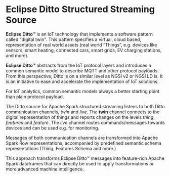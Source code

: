 
# Eclipse Ditto Structured Streaming Source

**Eclipse Ditto™** is an IoT technology that implements a software pattern called "digital twin". 
This pattern specifies a virtual, cloud based, representation of real world assets (real world “Things”, 
e.g. devices like sensors, smart heating, connected cars, smart grids, EV charging stations, and more).

**Eclipse Ditto™** abstracts from the IoT protocol layers and introduces a common semantic model to
describe MQTT and other protocol payloads. From this perspective, Ditto is on a similar level as NGSI v2
or NGSI LD is. It is an initiative to ease and accelerate the implementation of IoT solutions.

For IoT analytics, common semantic models always a better starting point than plain protocol payload.

The Ditto source for Apache Spark structured streaming listens to both Ditto communication channels, *twin* and
*live*. The **twin** channel connects to the digital representation of things and reports changes on the levels
*thing*, *features* and *feature*. The *live* channel routes commands/messages towards devices and can be used
e.g. for monitoring.

Messages of both communication channels are transformed into Apache Spark Row representations, accompanied by
predefined semantic schema representations (Thing, Features Schema and more.)

This approach transforms Eclipse Ditto™ messages into feature-rich Apache Spark dataframes that can directly be
used to apply transformations or more advanced machine intelligence.

